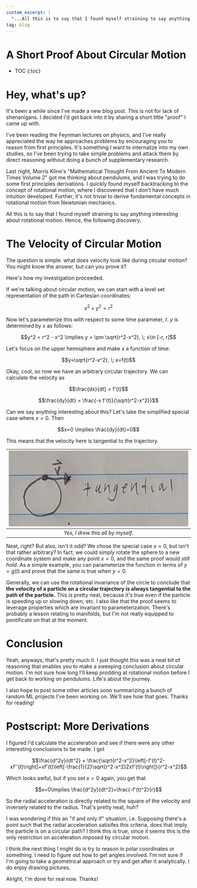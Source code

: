```yaml
---
custom_excerpt: |
  "...All this is to say that I found myself straining to say anything interesting about rotational motion. Hence, the following discovery....."
tag: blog
---
```


# A Short Proof About Circular Motion

* TOC
{:toc}

# Hey, what's up?

It's been a while since I've made a new blog post. This is not for lack of shenanigans. I decided I'd get back into it by sharing a short little "proof" I came up with.

I've been reading the Feynman lectures on physics, and I've really appreciated the way he approaches problems by encouraging you to reason from first principles. It's something I want to internalize into my own studies, so I've been trying to take simple problems and attack them by direct reasoning without doing a bunch of supplementary research.

Last night, Morris Kline's "Mathematical Thought From Ancient To Modern Times Volume 2" got me thinking about pendulums, and I was trying to do some first principles derivations. I quickly found myself backtracking to the concept of rotational motion, where I discovered that I don't have much intuition developed. Further, it's not trivial to derive fundamental concepts in rotational motion from Newtonian mechanics.

All this is to say that I found myself straining to say anything interesting about rotational motion. Hence, the following discovery.

# The Velocity of Circular Motion

The question is simple: what does velocity look like during circular motion? You might know the answer, but can you prove it?

Here's how my investigation proceeded.

If we're talking about circular motion, we can start with a level set representation of the path in Cartesian coordinates:

$$x^2 + y^2 = r^2$$

Now let's parameterize this with respect to some time parameter, $t$. $y$ is determined by $x$ as follows:

$$y^2 = r^2 - x^2 \implies y = \pm \sqrt{r^2-x^2}, \; x\in [-r, r]$$

Let's focus on the upper hemisphere and make $x$ a function of time:

$$y=\sqrt{r^2-x^2}, \; x=f(t)$$

Okay, cool, so now we have an arbitrary circular trajectory. We can calculate the velocity as

$$\frac{dx}{dt} = f'(t)$$

$$\frac{dy}{dt} = \frac{-x f'(t)}{\sqrt{r^2-x^2}}$$

Can we say anything interesting about this? Let's take the simplified special case where $x=0$. Then

$$x=0 \implies \frac{dy}{dt}=0$$

This means that the velocity here is tangential to the trajectory.

|![](/images/2023-09-08-rotationalmotionproof/x_tangential_velocity.jpg)|
|:--:|
| *Yes, I drew this all by myself.* |


Neat, right? But also, isn't it odd? We chose the special case $x=0$, but isn't that rather arbitrary? In fact, we could simply rotate the sphere to a new coordinate system and make any point $x=0$, and the same proof would *still hold*. As a simple example, you can parameterize the function in terms of $y=g(t)$ and prove that the same is true when $y=0$.

Generally, we can use the rotational invariance of the circle to conclude that **the velocity of a particle on a circular trajectory is always tangential to the path of the particle.** This is pretty neat, because it's true even if the particle is speeding up or slowing down, etc. I also like that the proof seems to leverage properties which are invariant to parameterization. There's probably a lesson relating to manifolds, but I'm not really equipped to pontificate on that at the moment.

# Conclusion

Yeah, anyways, that's pretty much it. I just thought this was a neat bit of reasoning that enables you to make a sweeping conclusion about circular motion. I'm not sure how long I'll keep prodding at rotational motion before I get back to working on pendulums. Life's about the journey.

I also hope to post some other articles soon summarizing a bunch of random ML projects I've been working on. We'll see how that goes. Thanks for reading!

# Postscript: More Derivations

I figured I'd calculate the acceleration and see if there were any other interesting conclusions to be made. I got

$$\frac{d^2y}{dt^2} = \frac{\sqrt{r^2-x^2}\left[-f'(t)^2-xf''(t)\right]+xf'(t)\left[-\frac{1}{2}\sqrt{r^2-x^2}2xf'(t)\right]}{r^2-x^2}$$

Which looks awful, but if you set $x=0$ again, you get that

$$x=0\implies \frac{d^2y}{dt^2}=\frac{-f'(t)^2}{r}$$

So the radial acceleration is directly related to the square of the velocity and inversely related to the radius. That's pretty neat, huh?

I was wondering if this an "if and only if" situation, i.e. Supposing there's a point such that the radial acceleration satisifes this criteria, does that imply the particle is on a circular path? I think this is true, since it seems this is the only restriction on acceleration imposed by circular motion.

I think the next thing I might do is try to reason in polar coordinates or something. I need to figure out how to get angles involved. I'm not sure if I'm going to take a geometrical approach or try and get after it analytically. I do enjoy drawing pictures.

Alright, I'm done for real now. Thanks!